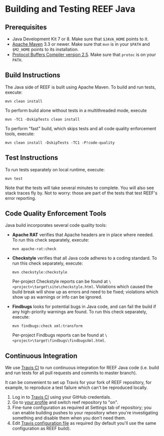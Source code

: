 <!--
Licensed to the Apache Software Foundation (ASF) under one
or more contributor license agreements.  See the NOTICE file
distributed with this work for additional information
regarding copyright ownership.  The ASF licenses this file
to you under the Apache License, Version 2.0 (the
"License"); you may not use this file except in compliance
with the License.  You may obtain a copy of the License at

http://www.apache.org/licenses/LICENSE-2.0

Unless required by applicable law or agreed to in writing,
software distributed under the License is distributed on an
"AS IS" BASIS, WITHOUT WARRANTIES OR CONDITIONS OF ANY
KIND, either express or implied.  See the License for the
specific language governing permissions and limitations
under the License.
-->

Building and Testing REEF Java
==================

Prerequisites
-------------

  * Java Development Kit 7 or 8. Make sure that `$JAVA_HOME` points to it.
  * [Apache Maven](https://maven.apache.org/download.cgi) 3.3 or newer.
    Make sure that `mvn` is in your `$PATH` and `$M2_HOME` points to its installation.
  * [Protocol Buffers Compiler version 2.5](https://github.com/google/protobuf/releases/tag/v2.5.0).
    Make sure that `protoc` is on your `PATH`.

Build Instructions
------------

The Java side of REEF is built using Apache Maven. To build and run tests, execute:

    mvn clean install

To perform build alone without tests in a multithreaded mode, execute

    mvn -TC1 -DskipTests clean install

To perform "fast" build, which skips tests and all code quality enforcement tools, execute:

    mvn clean install -DskipTests -TC1 -P!code-quality

Test Instructions
------------

To run tests separately on local runtime, execute:

    mvn test

Note that the tests will take several minutes to complete. You will
also see stack traces fly by. Not to worry: those are part of the
tests that test REEF's error reporting.

Code Quality Enforcement Tools
------------

Java build incorporates several code quality tools:

* **Apache RAT** verifies that Apache headers are in place where needed. To run this check separately, execute:

  `mvn apache-rat:check`

* **Checkstyle** verifies that all Java code adheres to a coding standard. To run this check separately, execute:

  `mvn checkstyle:checkstyle`

  Per-project Checkstyle reports can be found at `\<project>\target\site\checkstyle.html`.  Violations which caused the build break will show up as errors and need to be fixed; violations which show up as warnings or info can be ignored.

* **Findbugs** looks for potential bugs in Java code, and can fail the build if any high-priority warnings are found.
  To run this check separately, execute:

  `mvn findbugs:check xml:transform`

  Per-project Findbugs reports can be found at `\<project>\target\findbugs\findbugsXml.html`.

Continuous Integration
------------

We use [Travis CI](https://travis-ci.org/) to run continuous integration for REEF Java code (i.e. build and run tests
for all pull requests and commits to master branch).

It can be convenient to set up Travis for your fork of REEF repository, for example, to reproduce a test failure which
can't be reproduced locally.

1. Log in to [Travis CI](https://travis-ci.org/) using your GitHub credentials.
2. Go to [your profile](https://travis-ci.org/profile/) and switch reef repository to "on".
3. Fine-tune configuration as required at Settings tab of repository; you can enable building pushes to your repository
   when you're investigating something and disable them when you don't need them.
4. Edit [Travis configuration file](../../.travis.yml) as required (by default you'll use the same configuration as REEF build).
